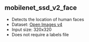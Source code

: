 ## mobilenet_ssd_v2_face
* Detects the location of human faces
* Dataset: [Open Images v4](https://www.tensorflow.org/datasets/catalog/open_images_v4)
* Input size: 320x320
* Does not require a labels file